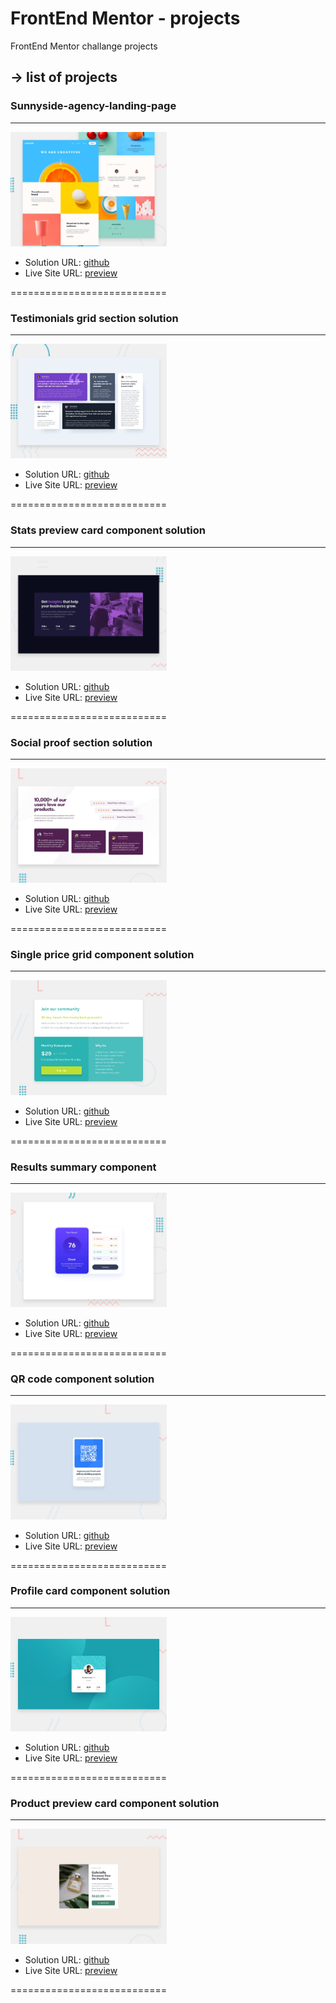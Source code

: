 # FrontEnd Mentor - projects

 FrontEnd Mentor challange projects

## -> list of projects  

### Sunnyside-agency-landing-page

---

<img src="sunnyside-agency-landing-page/design/desktop-preview.jpg" alt="screen-shot" width="250" >

- Solution URL: [github](https://github.com/MIU-cz/FrontEnd-Mentor-projects/tree/main/sunnyside-agency-landing-page)
- Live Site URL: [preview](https://miu-cz.github.io/FrontEnd-Mentor-projects/sunnyside-agency-landing-page/)

===========================

### Testimonials grid section solution

---

<img src="testimonials-grid-section/design/desktop-preview.jpg" alt="screen-shot" width="250" >

- Solution URL: [github](https://github.com/MIU-cz/FrontEnd-Mentor-projects/tree/main/testimonials-grid-section)
- Live Site URL: [preview](https://miu-cz.github.io/FrontEnd-Mentor-projects/testimonials-grid-section/)

===========================

### Stats preview card component solution

---

<img src="stats-preview-card-component-main/design/desktop-preview.jpg" alt="screen-shot" width="250" >

- Solution URL: [github](https://github.com/MIU-cz/FrontEnd-Mentor-projects/tree/main/stats-preview-card-component-main)
- Live Site URL: [preview](https://miu-cz.github.io/FrontEnd-Mentor-projects/stats-preview-card-component-main/)

===========================

### Social proof section solution

---

<img src="social-proof-section-master/design/desktop-preview.jpg" alt="screen-shot" width="250" >

- Solution URL: [github](https://github.com/MIU-cz/FrontEnd-Mentor-projects/tree/main/social-proof-section-master)
- Live Site URL: [preview](https://miu-cz.github.io/FrontEnd-Mentor-projects/social-proof-section-master/)

===========================

### Single price grid component solution

---

<img src="single-price-grid-component-master/design/desktop-preview.jpg" alt="screen-shot" width="250" >

- Solution URL: [github](https://github.com/MIU-cz/FrontEnd-Mentor-projects/tree/main/single-price-grid-component-master)
- Live Site URL: [preview](https://miu-cz.github.io/FrontEnd-Mentor-projects/single-price-grid-component-master/)

===========================

### Results summary component

---

<img src="result-summary/design/desktop-preview.jpg" alt="screen-shot" width="250" >

- Solution URL: [github](https://github.com/MIU-cz/FrontEnd-Mentor-projects/tree/main/result-summary)
- Live Site URL: [preview](https://miu-cz.github.io/FrontEnd-Mentor-projects/result-summary/)

===========================

### QR code component solution

---

<img src="qr-code/design/desktop-preview.jpg" alt="screen-shot" width="250" >

- Solution URL: [github](https://github.com/MIU-cz/FrontEnd-Mentor-projects/tree/main/qr-code)
- Live Site URL: [preview](https://miu-cz.github.io/FrontEnd-Mentor-projects/qr-code/)

===========================

### Profile card component solution

---

<img src="profile-card-component/design/desktop-preview.jpg" alt="screen-shot" width="250" >

- Solution URL: [github](https://github.com/MIU-cz/FrontEnd-Mentor-projects/tree/main/profile-card-component)
- Live Site URL: [preview](https://miu-cz.github.io/FrontEnd-Mentor-projects/profile-card-component/)

===========================

### Product preview card component solution

---

<img src="product-preview-card/design/desktop-preview.jpg" alt="screen-shot" width="250" >

- Solution URL: [github](https://github.com/MIU-cz/FrontEnd-Mentor-projects/tree/main/product-preview-card)
- Live Site URL: [preview](https://miu-cz.github.io/FrontEnd-Mentor-projects/product-preview-card/)

===========================
